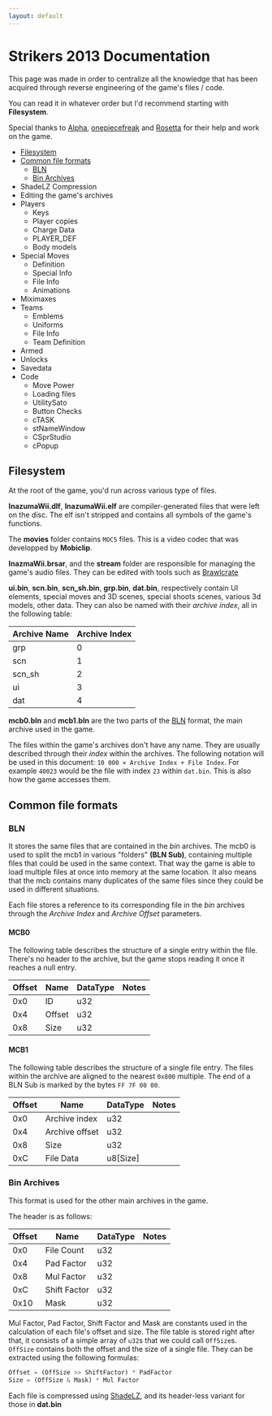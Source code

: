 ```yaml
---
layout: default
---
```


# Strikers 2013 Documentation

This page was made in order to centralize all the knowledge that has been acquired through reverse engineering of the game's files / code.

You can read it in whatever order but I'd recommend starting with **Filesystem**.

Special thanks to [Alpha](), [onepiecefreak]() and [Rosetta]() for their help and work on the game.

- [Filesystem](#filesystem)
- [Common file formats](#common-file-formats)
	- [BLN](#bln)
	- [Bin Archives](#bin-archives)
- ShadeLZ Compression
- Editing the game's archives
- Players
	- Keys
	- Player copies
	- Charge Data
	- PLAYER_DEF
	- Body models
- Special Moves
	- Definition
	- Special Info
	- File Info
	- Animations
- Miximaxes
- Teams
	- Emblems
	- Uniforms
	- File Info
	- Team Definition
- Armed
- Unlocks
- Savedata
- Code
	- Move Power
	- Loading files
	- UtilitySato
	- Button Checks
	- cTASK
	- stNameWindow
	- CSprStudio
	- cPopup

## Filesystem

At the root of the game, you'd run across various type of files.

**InazumaWii.dlf**, **InazumaWii.elf** are compiler-generated files that were left on the disc. The elf isn't stripped and contains all symbols of the game's functions.

The **movies** folder contains `MOC5` files. This is a video codec that was developped by **Mobiclip**.

**InazmaWii.brsar**, and the **stream** folder are responsible for managing the game's audio files. They can be edited with tools such as [Brawlcrate]()

**ui.bin**, **scn.bin**, **scn_sh.bin**, **grp.bin**, **dat.bin**, respectively contain UI elements, special moves and 3D scenes, special shoots scenes, various 3d models, other data. They can also be named with their *archive index*, all in the following table: 

| Archive Name | Archive Index |
| --- | --- |
| grp | 0 |
| scn | 1 |
| scn_sh | 2 |
| ui | 3 |
| dat | 4 |


**mcb0.bln** and **mcb1.bln** are the two parts of the [BLN](#BLN) format, the main archive used in the game. 

The files within the game's archives don't have any name. They are usually described through their *index* within the archives. The following notation will be used in this document: `10 000 × Archive Index + File Index`. For example `40023` would be the file with index `23` within `dat.bin`. This is also how the game accesses them.

## Common file formats

### BLN

It stores the same files that are contained in the *bin* archives. The mcb0 is used to split the mcb1 in various "folders" **(BLN Sub)**, containing multiple files that could be used in the same context. That way the game is able to load multiple files at once into memory at the same location. It also means that the mcb contains many duplicates of the same files since they could be used in different situations. 

Each file stores a reference to its corresponding file in the *bin* archives through the *Archive Index* and *Archive Offset* parameters. 

#### MCB0

The following table describes the structure of a single entry within the file. There's no header to the archive, but the game stops reading it once it reaches a null entry.

| Offset | Name | DataType | Notes |
| --- | --- | --- | --- |
| 0x0 | ID | u32 | |
| 0x4 | Offset | u32 |  |
| 0x8 | Size | u32 | |

#### MCB1

The following table describes the structure of a single file entry. The files within the archive are aligned to the nearest `0x800` multiple. The end of a BLN Sub is marked by the bytes `FF 7F 00 00`.

| Offset | Name | DataType | Notes |
| --- | --- | --- | --- |
| 0x0 | Archive index | u32 | |
| 0x4 | Archive offset | u32 |  |
| 0x8 | Size | u32 | |
| 0xC | File Data | u8[Size] | |

### Bin Archives

This format is used for the other main archives in the game. 

The header is as follows:

| Offset | Name | DataType | Notes |
| --- | --- | --- | --- |
| 0x0 | File Count | u32 | |
| 0x4 | Pad Factor | u32 | |
| 0x8 | Mul Factor | u32 | |
| 0xC | Shift Factor | u32 | |
| 0x10 | Mask | u32 | |

Mul Factor, Pad Factor, Shift Factor and Mask are constants used in the calculation of each file's offset and size. The file table is stored right after that, it consists of a simple array of `u32`s that we could call `OffSize`s. `OffSize` contains both the offset and the size of a single file. They can be extracted using the following formulas:

```python
Offset = (OffSize >> ShiftFactor) * PadFactor
Size = (OffSize & Mask) * Mul Factor
```

Each file is compressed using [ShadeLZ](), and its header-less variant for those in **dat.bin**
